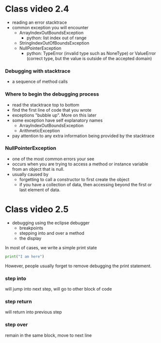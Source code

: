 # Class video 2.4
- reading an error stacktrace
- common exception you will encounter
    - ArrayIndexOutBoundsException 
        - python: list index out of range
    - StringIndexOutOfBoundsException
    - NullPointerException 
        - python: TypeError (invalid type such as NoneType) or ValueError (correct type, but the value is outside of the accepted domain)

### Debugging with stacktrace
- a sequence of method calls

### Where to begin the debugging process
- read the stacktrace top to bottom
- find the first line of code that you wrote
- exceptions "bubble up". More on this later
- some exception have self explanatory names
    - ArrayIndexOutBoundsException
    - ArithmeticException
- pay attention to any extra information being provided by the stacktrace

### NullPointerException
- one of the most common errors your see
- occurs when you are trying to access a method or instance variable from an object that is null.
- usually caused by
    - forgetting to call a constructor to first create the object
    - if you have a collection of data, then accessing beyond the first or last element of data.

# Class video 2.5
- debugging using the eclipse debugger
    - breakpoints
    - stepping into and over a method
    - the display

In most of cases, we write a simple print state
```python
print("I am here")
```
However, people usually forget to remove debugging the print statement.
### step into
will jump into next step, will go to other block of code
### step return
will return into previous step
### step over
remain in the same block, move to next line